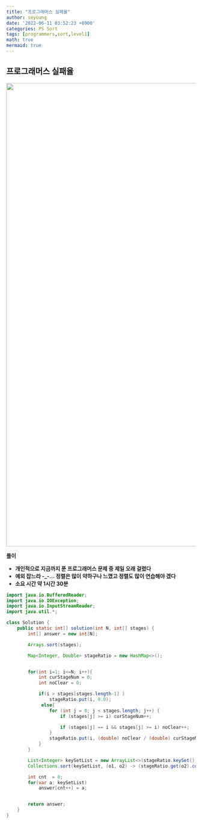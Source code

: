 ```yaml
---
title: "프로그래머스 실패율"
author: seyoung
date: '2022-06-11 03:52:23 +0900'
categories: PS Sort
tags: [programmers,sort,level1]
math: true
mermaid: true
---
```



## 프로그래머스 실패율

<img width="1230" alt="" src="https://user-images.githubusercontent.com/54762273/173131648-3967d17b-d45c-4546-934c-0f5f5420ebc3.PNG">


**풀이**

 - **개인적으로 지금까지 푼 프로그래머스 문제 중 제일 오래 걸렸다**
 - **예외 잡느라 -_-... 정렬은 많이 약하구나 느꼈고 정렬도 많이 연습해야 겠다**
 - **소요 시간 약 1시간 30분**
 

```java
import java.io.BufferedReader;
import java.io.IOException;
import java.io.InputStreamReader;
import java.util.*;

class Solution {
    public static int[] solution(int N, int[] stages) {
        int[] answer = new int[N];

        Arrays.sort(stages);

        Map<Integer, Double> stageRatio = new HashMap<>();


        for(int i=1; i<=N; i++){
            int curStageNum = 0;
            int noClear = 0;

            if(i > stages[stages.length-1] )
                stageRatio.put(i, 0.0);
             else{
                for (int j = 0; j < stages.length; j++) {
                    if (stages[j] >= i) curStageNum++;

                    if (stages[j] == i && stages[j] >= i) noClear++;
                }
                stageRatio.put(i, (double) noClear / (double) curStageNum);
            }
        }

        List<Integer> keySetList = new ArrayList<>(stageRatio.keySet());
        Collections.sort(keySetList, (o1, o2) -> (stageRatio.get(o2).compareTo(stageRatio.get(o1))));

        int cnt  = 0;
        for(var a: keySetList)
            answer[cnt++] = a;


        return answer;
    }
}
```




